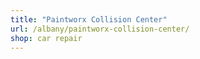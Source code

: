 ```yaml
---
title: "Paintworx Collision Center"
url: /albany/paintworx-collision-center/
shop: car repair
---
```

